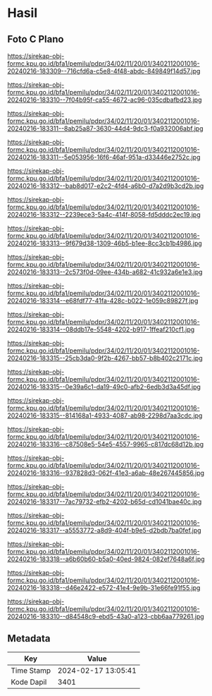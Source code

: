 # Hasil

## Foto C Plano

https://sirekap-obj-formc.kpu.go.id/bfa1/pemilu/pdpr/34/02/11/20/01/3402112001016-20240216-183309--716cfd6a-c5e8-4f48-abdc-849849f14d57.jpg

https://sirekap-obj-formc.kpu.go.id/bfa1/pemilu/pdpr/34/02/11/20/01/3402112001016-20240216-183310--7f04b95f-ca55-4672-ac96-035cdbafbd23.jpg

https://sirekap-obj-formc.kpu.go.id/bfa1/pemilu/pdpr/34/02/11/20/01/3402112001016-20240216-183311--8ab25a87-3630-44d4-9dc3-f0a932006abf.jpg

https://sirekap-obj-formc.kpu.go.id/bfa1/pemilu/pdpr/34/02/11/20/01/3402112001016-20240216-183311--5e053956-16f6-46af-951a-d33446e2752c.jpg

https://sirekap-obj-formc.kpu.go.id/bfa1/pemilu/pdpr/34/02/11/20/01/3402112001016-20240216-183312--bab8d017-e2c2-4fd4-a6b0-d7a2d9b3cd2b.jpg

https://sirekap-obj-formc.kpu.go.id/bfa1/pemilu/pdpr/34/02/11/20/01/3402112001016-20240216-183312--2239ece3-5a4c-414f-8058-fd5dddc2ec19.jpg

https://sirekap-obj-formc.kpu.go.id/bfa1/pemilu/pdpr/34/02/11/20/01/3402112001016-20240216-183313--9f679d38-1309-46b5-b1ee-8cc3cb1b4986.jpg

https://sirekap-obj-formc.kpu.go.id/bfa1/pemilu/pdpr/34/02/11/20/01/3402112001016-20240216-183313--2c573f0d-09ee-434b-a682-41c932a6e1e3.jpg

https://sirekap-obj-formc.kpu.go.id/bfa1/pemilu/pdpr/34/02/11/20/01/3402112001016-20240216-183314--e68fdf77-41fa-428c-b022-1e059c89827f.jpg

https://sirekap-obj-formc.kpu.go.id/bfa1/pemilu/pdpr/34/02/11/20/01/3402112001016-20240216-183314--08ddb17e-5548-4202-b917-1ffeaf210cf1.jpg

https://sirekap-obj-formc.kpu.go.id/bfa1/pemilu/pdpr/34/02/11/20/01/3402112001016-20240216-183315--25cb3da0-9f2b-4267-bb57-b8b402c2171c.jpg

https://sirekap-obj-formc.kpu.go.id/bfa1/pemilu/pdpr/34/02/11/20/01/3402112001016-20240216-183315--0e39a6c1-da19-49c0-afb2-6edb3d3a45df.jpg

https://sirekap-obj-formc.kpu.go.id/bfa1/pemilu/pdpr/34/02/11/20/01/3402112001016-20240216-183315--814168a1-4933-4087-ab98-2298d7aa3cdc.jpg

https://sirekap-obj-formc.kpu.go.id/bfa1/pemilu/pdpr/34/02/11/20/01/3402112001016-20240216-183316--c87508e5-54e5-4557-9965-c817dc68d12b.jpg

https://sirekap-obj-formc.kpu.go.id/bfa1/pemilu/pdpr/34/02/11/20/01/3402112001016-20240216-183316--937828d3-062f-41e3-a6ab-48e267445856.jpg

https://sirekap-obj-formc.kpu.go.id/bfa1/pemilu/pdpr/34/02/11/20/01/3402112001016-20240216-183317--7ac79732-efb2-4202-b65d-cd1041bae40c.jpg

https://sirekap-obj-formc.kpu.go.id/bfa1/pemilu/pdpr/34/02/11/20/01/3402112001016-20240216-183317--a5553772-a8d9-404f-b9e5-d2bdb7ba0fef.jpg

https://sirekap-obj-formc.kpu.go.id/bfa1/pemilu/pdpr/34/02/11/20/01/3402112001016-20240216-183318--a6b60b60-b5a0-40ed-9824-082ef7648a6f.jpg

https://sirekap-obj-formc.kpu.go.id/bfa1/pemilu/pdpr/34/02/11/20/01/3402112001016-20240216-183318--d46e2422-e572-41e4-9e9b-31e66fe91f55.jpg

https://sirekap-obj-formc.kpu.go.id/bfa1/pemilu/pdpr/34/02/11/20/01/3402112001016-20240216-183310--d84548c9-ebd5-43a0-a123-cbb6aa779261.jpg


## Metadata

| Key        | Value               |
| ---------- | ------------------- |
| Time Stamp | 2024-02-17 13:05:41 |
| Kode Dapil | 3401                |



